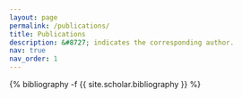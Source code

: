 ```yaml
---
layout: page
permalink: /publications/
title: Publications
description: &#8727; indicates the corresponding author.
nav: true
nav_order: 1
---
```

<!-- _pages/publications.md -->
<div class="publications">

{% bibliography -f {{ site.scholar.bibliography }} %}

</div>
